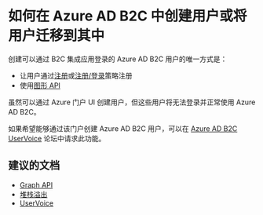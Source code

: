  <properties
    pageTitle="Business to Consumer (B2C)/Creating or migrating users into B2C"
    description="企业对消费者 (B2C)/在 B2C 中创建用户或将用户迁移到其中"
    service="microsoft.azureactivedirectory"
    resource="b2cDirectories"
    authors="parakhj"
    displayOrder="3"
    selfHelpType="resource"
    supportTopicIds="32416703"
    resourceTags=""
    productPesIds=""
    cloudEnvironments="public"
/>


# <a name="how-to-create-or-migrate-users-into-azure-ad-b2c"></a>如何在 Azure AD B2C 中创建用户或将用户迁移到其中

创建可以通过 B2C 集成应用登录的 Azure AD B2C 用户的唯一方式是：

* 让用户通过[注册](https://docs.microsoft.com/azure/active-directory-b2c/active-directory-b2c-reference-policies#create-a-sign-up-policy)或[注册/登录](https://docs.microsoft.com/azure/active-directory-b2c/active-directory-b2c-reference-policies#create-a-sign-up-or-sign-in-policy)策略注册
* 使用[图形 API](https://docs.microsoft.com/azure/active-directory-b2c/active-directory-b2c-devquickstarts-graph-dotnet)

虽然可以通过 Azure 门户 UI 创建用户，但这些用户将无法登录并正常使用 Azure AD B2C。

如果希望能够通过该门户创建 Azure AD B2C 用户，可以在 [Azure AD B2C UserVoice](https://feedback.azure.com/forums/169401-azure-active-directory/category/160596-b2c) 论坛中请求此功能。

## <a name="recommended-documents"></a>**建议的文档**

* [Graph API](https://docs.microsoft.com/azure/active-directory-b2c/active-directory-b2c-devquickstarts-graph-dotnet)
* [堆栈溢出](http://stackoverflow.com/questions/tagged/azure-ad-b2c)
* [UserVoice](https://feedback.azure.com/forums/169401-azure-active-directory/category/160596-b2c)
